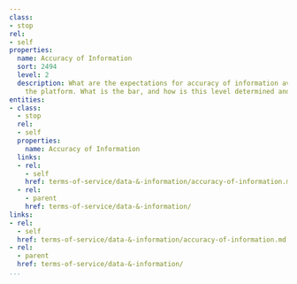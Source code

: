 ```yaml
---
class:
- stop
rel:
- self
properties:
  name: Accuracy of Information
  sort: 2494
  level: 2
  description: What are the expectations for accuracy of information available via
    the platform. What is the bar, and how is this level determined and enforced.
entities:
- class:
  - stop
  rel:
  - self
  properties:
    name: Accuracy of Information
  links:
  - rel:
    - self
    href: terms-of-service/data-&-information/accuracy-of-information.md
  - rel:
    - parent
    href: terms-of-service/data-&-information/
links:
- rel:
  - self
  href: terms-of-service/data-&-information/accuracy-of-information.md
- rel:
  - parent
  href: terms-of-service/data-&-information/
...
```

